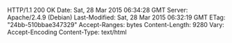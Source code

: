 HTTP/1.1 200 OK
Date: Sat, 28 Mar 2015 06:34:28 GMT
Server: Apache/2.4.9 (Debian)
Last-Modified: Sat, 28 Mar 2015 06:32:19 GMT
ETag: "24bb-510bbae347329"
Accept-Ranges: bytes
Content-Length: 9280
Vary: Accept-Encoding
Content-Type: text/html

